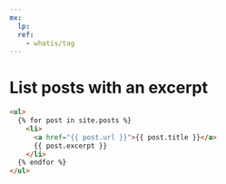 ```yaml
---
mx:
  lp:
  ref:
    - whatis/tag
---
```




# List posts with an excerpt
```html
<ul>
  {% for post in site.posts %}
    <li>
      <a href="{{ post.url }}">{{ post.title }}</a>
      {{ post.excerpt }}
    </li>
  {% endfor %}
</ul>
```